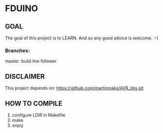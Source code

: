 # FDUINO
## GOAL
The goal of this project is to LEARN.
And so any good advice is welcome. :-)
### Branches:
master: build line follower
## DISCLAIMER
This project depends on: https://github.com/martinmake/AVR_libs.git
## HOW TO COMPILE
1. configure LDIR in Makefile
2. make
3. enjoy
